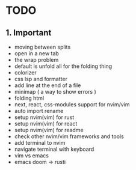 # TODO

## 1. Important

- moving between splits
- open in a new tab
- the wrap problem
- default is unfold all for the folding thing
- colorizer
- css lsp and formatter
- add line at the end of a file
- minimap ( a way to show errors )
- folding html
- next, react, css-modules support for nvim/vim
- auto import rename
- setup nvim(vim) for rust
- setup nvim(vim) for react
- setup nvim(vim) for readme
- check other nvim/vim frameworks and tools
- add terminal to nvim
- navigate terminal with keyboard
- vim vs emacs
- emacs doom -> rusti
